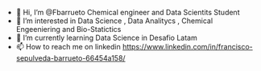 - 👋 Hi, I’m @Fbarrueto Chemical engineer and Data Scientits Student 
- 👀 I’m interested in Data Science , Data Analitycs , Chemical Engeeniering and Bio-Statictics 
- 🌱 I’m currently learning Data Science in Desafio Latam
- 📫 How to reach me on linkedin https://www.linkedin.com/in/francisco-sepulveda-barrueto-66454a158/

